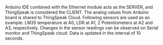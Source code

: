 Arduino IDE combined with the Ethernet module acts as the SERVER, and ThingSpeak is considered the CLIENT.
The analog values from Arduino board is shared to ThingSpeak Cloud.
Following sensors are used as an example: LM35 temperature at A0, LDR at A1, 2 Potentiometers at A2 and A3, respectively.
Changes in the sensor readings can be observed on Serial monitor and ThingSpeak cloud.
Data is updated in the interval of 10 seconds.
